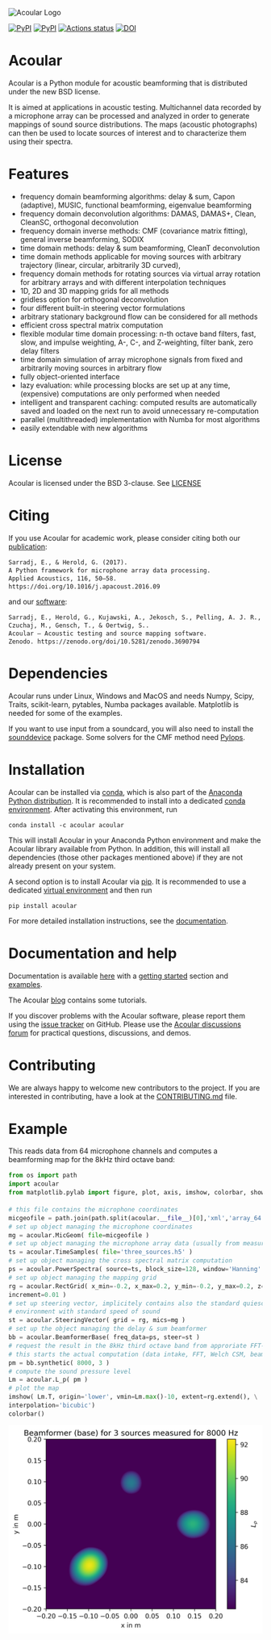 ![Acoular Logo](https://github.com/acoular/acoular/blob/master/docs/source/_static/Acoular_logo.png?raw=true)

[![PyPI](https://img.shields.io/pypi/pyversions/acoular.svg)](https://pypi.org/project/acoular)
[![PyPI](https://img.shields.io/pypi/v/acoular.svg)](https://pypi.org/project/acoular)
[![Actions status](https://github.com/acoular/acoular/actions/workflows/tests.yml/badge.svg)](https://github.com/acoular/acoular/actions)
[![DOI](https://zenodo.org/badge/29729101.svg)](https://zenodo.org/doi/10.5281/zenodo.3690794)

# Acoular
Acoular is a Python module for acoustic beamforming that is distributed under the new BSD license. 

It is aimed at applications in acoustic testing. Multichannel data recorded by a microphone array can be processed and analyzed in order to generate mappings of sound source distributions. The maps (acoustic photographs) can then be used to locate sources of interest and to characterize them using their spectra. 

# Features
- frequency domain beamforming algorithms: delay & sum, Capon (adaptive), MUSIC, functional beamforming, eigenvalue beamforming
- frequency domain deconvolution algorithms: DAMAS, DAMAS+, Clean, CleanSC, orthogonal deconvolution
- frequency domain inverse methods: CMF (covariance matrix fitting), general inverse beamforming, SODIX
- time domain methods: delay & sum beamforming, CleanT deconvolution
- time domain methods applicable for moving sources with arbitrary trajectory (linear, circular, arbitrarily 3D curved), 
- frequency domain methods for rotating sources via virtual array rotation for arbitrary arrays and with different interpolation techniques
- 1D, 2D and 3D mapping grids for all methods
- gridless option for orthogonal deconvolution
- four different built-in steering vector formulations
- arbitrary stationary background flow can be considered for all methods
- efficient cross spectral matrix computation
- flexible modular time domain processing: n-th octave band filters, fast, slow, and impulse weighting, A-, C-, and Z-weighting, filter bank, zero delay filters
- time domain simulation of array microphone signals from fixed and arbitrarily moving sources in arbitrary flow
- fully object-oriented interface
- lazy evaluation: while processing blocks are set up at any time, (expensive) computations are only performed when needed
- intelligent and transparent caching: computed results are automatically saved and loaded on the next run to avoid unnecessary re-computation
- parallel (multithreaded) implementation with Numba for most algorithms
- easily extendable with new algorithms

# License
Acoular is licensed under the BSD 3-clause. See [LICENSE](LICENSE)

# Citing

If you use Acoular for academic work, please consider citing both our
[publication](https://doi.org/10.1016/j.apacoust.2016.09.015):

    Sarradj, E., & Herold, G. (2017). 
    A Python framework for microphone array data processing.
    Applied Acoustics, 116, 50–58. 
    https://doi.org/10.1016/j.apacoust.2016.09

and our [software](https://zenodo.org/doi/10.5281/zenodo.3690794):

    Sarradj, E., Herold, G., Kujawski, A., Jekosch, S., Pelling, A. J. R., Czuchaj, M., Gensch, T., & Oertwig, S..
    Acoular – Acoustic testing and source mapping software. 
    Zenodo. https://zenodo.org/doi/10.5281/zenodo.3690794

# Dependencies
Acoular runs under Linux, Windows and MacOS and needs Numpy, Scipy, Traits, scikit-learn, pytables, Numba packages available. 
Matplotlib is needed for some of the examples.

If you want to use input from a soundcard, you will also need to install the [sounddevice](https://python-sounddevice.readthedocs.io/en/0.3.12/installation.html) package. Some solvers for the CMF method need [Pylops](https://pylops.readthedocs.io/en/stable/installation.html).

# Installation

Acoular can be installed via [conda](https://docs.conda.io/en/latest/), which is also part of the [Anaconda Python distribution](https://www.anaconda.com/). It is recommended to install into a dedicated [conda environment](https://docs.conda.io/projects/conda/en/latest/user-guide/tasks/manage-environments.html). After activating this environment, run

    conda install -c acoular acoular

This will install Acoular in your Anaconda Python environment and make the Acoular library available from Python. In addition, this will install all dependencies (those other packages mentioned above) if they are not already present on your system. 

A second option is to install Acoular via [pip](https://pip.pypa.io/en/stable/). It is recommended to use a dedicated [virtual environment](https://virtualenv.pypa.io/en/latest/) and then run

    pip install acoular

For more detailed installation instructions, see the [documentation](https://acoular.org/install/index.html).

# Documentation and help
Documentation is available [here](https://acoular.org) with a
[getting started](https://acoular.org/get_started/index.html) section and
[examples](https://acoular.org/auto_examples/index.html).

The Acoular [blog](https://acoular.github.io/blog/) contains some tutorials.

If you discover problems with the Acoular software, please report them using the [issue tracker](https://github.com/acoular/acoular/issues) on GitHub. Please use the [Acoular discussions forum](https://github.com/acoular/acoular/discussions) for practical questions, discussions, and demos.

# Contributing

We are always happy to welcome new contributors to the project. 
If you are interested in contributing, have a look at the [CONTRIBUTING.md](CONTRIBUTING.md) file.

# Example
This reads data from 64 microphone channels and computes a beamforming map for the 8kHz third octave band:

```python
from os import path
import acoular
from matplotlib.pylab import figure, plot, axis, imshow, colorbar, show

# this file contains the microphone coordinates
micgeofile = path.join(path.split(acoular.__file__)[0],'xml','array_64.xml')
# set up object managing the microphone coordinates
mg = acoular.MicGeom( file=micgeofile )
# set up object managing the microphone array data (usually from measurement)
ts = acoular.TimeSamples( file='three_sources.h5' )
# set up object managing the cross spectral matrix computation
ps = acoular.PowerSpectra( source=ts, block_size=128, window='Hanning' )
# set up object managing the mapping grid
rg = acoular.RectGrid( x_min=-0.2, x_max=0.2, y_min=-0.2, y_max=0.2, z=0.3, \
increment=0.01 )
# set up steering vector, implicitely contains also the standard quiescent 
# environment with standard speed of sound
st = acoular.SteeringVector( grid = rg, mics=mg )
# set up the object managing the delay & sum beamformer
bb = acoular.BeamformerBase( freq_data=ps, steer=st )
# request the result in the 8kHz third octave band from approriate FFT-Lines
# this starts the actual computation (data intake, FFT, Welch CSM, beamforming)
pm = bb.synthetic( 8000, 3 )
# compute the sound pressure level
Lm = acoular.L_p( pm )
# plot the map
imshow( Lm.T, origin='lower', vmin=Lm.max()-10, extent=rg.extend(), \
interpolation='bicubic')
colorbar()
```

![result](https://github.com/acoular/acoular/blob/master/docs/source/get_started/three_source_py3_colormap.png?raw=true)


